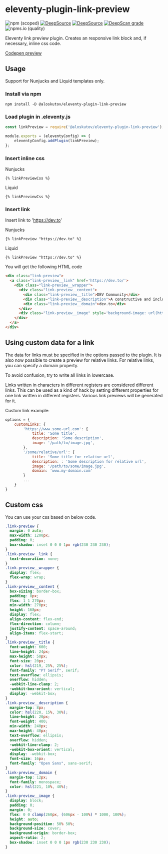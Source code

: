 # eleventy-plugin-link-preview

![npm (scoped)](https://img.shields.io/npm/v/@aloskutov/eleventy-plugin-link-preview)
[![DeepSource](https://deepsource.io/gh/aloskutov/eleventy-plugin-link-preview.svg/?label=active+issues&show_trend=true&token=MiKmciFiZJm1PqDB7dEmhZP3)](https://deepsource.io/gh/aloskutov/eleventy-plugin-link-preview/?ref=repository-badge)
[![DeepSource](https://deepsource.io/gh/aloskutov/eleventy-plugin-link-preview.svg/?label=resolved+issues&show_trend=true&token=MiKmciFiZJm1PqDB7dEmhZP3)](https://deepsource.io/gh/aloskutov/eleventy-plugin-link-preview/?ref=repository-badge)
[![DeepScan grade](https://deepscan.io/api/teams/16410/projects/20009/branches/531306/badge/grade.svg)](https://deepscan.io/dashboard#view=project&tid=16410&pid=20009&bid=531306)
![npms.io (quality)](https://img.shields.io/npms-io/quality-score/@aloskutov/eleventy-plugin-link-preview)

Eleventy link preview plugin. Creates an responsive link block and, if necessary, inline css code.

[Codepen preview](https://codepen.io/aloskutov/pen/GROKobB)

## Usage

Support for Nunjucks and Liquid templates only.

### Install via npm

```shell
npm install -D @aloskutov/eleventy-plugin-link-preview
```

### Load plugin in .eleventy.js

```javascript
const linkPreview = require('@aloskutov/eleventy-plugin-link-preview');

module.exports = (eleventyConfig) => {
    eleventyConfig.addPlugin(linkPreview);
};
```

### Insert inline css

Nunjucks

```nunjucks
{% linkPreviewCss %}
```

Liquid

```liquid
{% linkPreviewCss %}
```

### Insert link

Insert link to 'https://dev.to'

Nunjucks

```nunjucks
{% linkPreview "https://dev.to" %}
```

Liquid

```liquid
{% linkPreview "https://dev.to" %}
```

You will get the following HTML code

```html
<div class="link-preview">
  <a class="link-preview__link" href='https://dev.to/'>
    <div class="link-preview__wrapper">
      <div class="link-preview__content">
        <div class="link-preview__title">DEV Community</div>
        <div class="link-preview__description">A constructive and inclusive social network for software developers. With you every step of your journey.</div>
        <div class="link-preview__domain">dev.to</div>
      </div>
      <div class="link-preview__image" style='background-image: url(https://thepracticaldev.s3.amazonaws.com/i/6hqmcjaxbgbon8ydw93z.png);'></div>
    </div>
  </a>
</div>
```

## Using custom data for a link

The data for links must be specified in the options passed to the plugin. It is also now possible to create a preview for relative links. For relative links, you can specify a domain property.

To avoid confusion, try to write all links in lowercase.

Links written in characters in different registers are considered different links. This can be used as a kind of hack by setting different properties for one link written in different registers. Various link previews will be generated for it.

Custom link example:

```js
options = {
    customLinks: {
        'https://www.some-url.com': {
            title: 'Some title',
            description: 'Some description',
            image: '/path/to/image.jpg',
        },
        '/some/relative/url': {
            title: 'Some title for relative url',
            description: : 'Some description for relative url',
            image: '/path/to/some/image.jpg',
            domain: 'www.my-domain.com'
        }
        ...
    }
}
```

## Custom css

You can use your css based on below code.

```css
.link-preview {
  margin: 0 auto;
  max-width: 1200px;
  padding: 0;
  box-shadow: inset 0 0 0 1px rgb(230 230 230);
}
.link-preview__link {
  text-decoration: none;
}
.link-preview__wrapper {
  display: flex;
  flex-wrap: wrap;
}
.link-preview__content {
  box-sizing: border-box;
  padding: 8px;
  flex: 1 1 270px;
  min-width: 270px;
  height: 168px;
  display: flex;
  align-content: flex-end;
  flex-direction: column;
  justify-content: space-around;
  align-items: flex-start;
}
.link-preview__title {
  font-weight: 600;
  line-height: 24px;
  max-height: 50px;
  font-size: 20px;
  color: hsl(219, 25%, 25%);
  font-family: "PT Serif", serif;
  text-overflow: ellipsis;
  overflow: hidden;
  -webkit-line-clamp: 2;
  -webkit-box-orient: vertical;
  display: -webkit-box;
}
.link-preview__description {
  margin-top: 8px;
  color: hsl(220, 15%, 30%);
  line-height: 20px;
  font-weight: 400;
  min-width: 240px;
  max-height: 40px;
  text-overflow: ellipsis;
  overflow: hidden;
  -webkit-line-clamp: 2;
  -webkit-box-orient: vertical;
  display: -webkit-box;
  font-size: 16px;
  font-family: "Open Sans", sans-serif;
}
.link-preview__domain {
  margin-top: 12px;
  font-family: monospace;
  color: hsl(221, 10%, 40%);
}
.link-preview__image {
  display: block;
  padding: 0;
  margin: 0;
  flex: 0 0 clamp(260px, (606px - 100%) * 1000, 100%);
  height: auto;
  background-position: 50% 50%;
  background-size: cover;
  background-origin: border-box;
  aspect-ratio: 2;
  box-shadow: inset 0 0 0 1px rgb(230 230 230);
}
```
